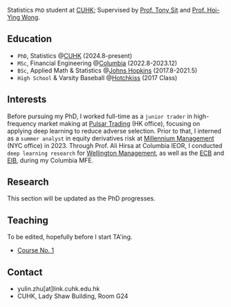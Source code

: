 Statistics `PhD` student at [CUHK](https://www.sta.cuhk.edu.hk/peoples/zhu-yulin/); Supervised by [Prof. Tony Sit](https://www.sta.cuhk.edu.hk/peoples/tonysit/) and [Prof. Hoi-Ying Wong](https://www.sta.cuhk.edu.hk/peoples/hywong/). 

## Education 
- `PhD`, Statistics @[CUHK](https://www.cuhk.edu.hk/english/index.html) (2024.8-present)
- `MSc`, Financial Engineering @[Columbia](https://www.columbia.edu) (2022.8-2023.12)
- `BSc`, Applied Math & Statistics @[Johns Hopkins](https://www.jhu.edu) (2017.8-2021.5)
- `High School` & Varsity Baseball @[Hotchkiss](https://www.hotchkiss.org/) (2017 Class)

## Interests
Before pursuing my PhD, I worked full-time as a `junior trader` in high-frequency market making at [Pulsar Trading](https://www.pulsar.com) (HK office), focusing on applying deep learning to reduce adverse selection. Prior to that, I interned as a `summer analyst` in equity derivatives risk at [Millennium Management](https://www.mlp.com) (NYC office) in 2023. Through Prof. Ali Hirsa at Columbia IEOR, I conducted `deep learning research` for [Wellington Management](https://www.wellington.com/en), as well as the [ECB](https://www.ecb.europa.eu/home/html/index.en.html) and [EIB](https://www.eib.org/en/index), during my Columbia MFE.

## Research 
This section will be updated as the PhD progresses. 

## Teaching
To be edited, hopefully before I start TA'ing. 
- [Course No. 1](course_1/dummy_page.md)

## Contact
- yulin.zhu[at]link.cuhk.edu.hk
- CUHK, Lady Shaw Building, Room G24

